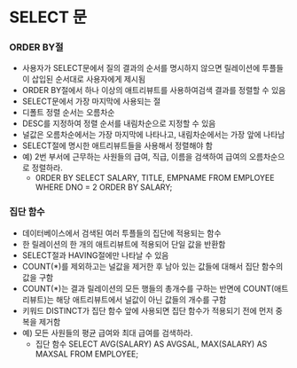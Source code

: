 # SELECT 문

### ORDER BY절
- 사용자가 SELECT문에서 질의 결과의 순서를 명시하지 않으면 릴레이션에 투플들이 삽입된 순서대로 사용자에게 제시됨
- ORDER BY절에서 하나 이상의 애트리뷰트를 사용하여검색 결과를 정렬할 수 있음
- SELECT문에서 가장 마지막에 사용되는 절
- 디폴트 정렬 순서는 오름차순
- DESC를 지정하여 정렬 순서를 내림차순으로 지정할 수 있음
- 널값은 오름차순에서는 가장 마지막에 나타나고, 내림차순에서는 가장 앞에 나타남
- SELECT절에 명시한 애트리뷰트들을 사용해서 정렬해야 함
- 예) 2번 부서에 근무하는 사원들의 급여, 직급, 이름을 검색하여 급여의 오름차순으로 정렬하라.
    - 0RDER BY
        SELECT      SALARY, TITLE, EMPNAME
        FROM        EMPLOYEE
        WHERE       DNO = 2
        ORDER BY    SALARY;

### 집단 함수
- 데이터베이스에서 검색된 여러 투플들의 집단에 적용되는 함수
- 한 릴레이션의 한 개의 애트리뷰트에 적용되어 단일 값을 반환함
- SELECT절과 HAVING절에만 나타날 수 있음
- COUNT(*)를 제외하고는 널값을 제거한 후 남아 있는 값들에 대해서 집단 함수의 값을 구함
- COUNT(*)는 결과 릴레이션의 모든 행들의 총개수를 구하는 반면에 COUNT(애트리뷰트)는 해당 애트리뷰트에서 널값이 아닌 값들의 개수를 구함
- 키워드 DISTINCT가 집단 함수 앞에 사용되면 집단 함수가 적용되기 전에 먼저 중복을 제거함
- 예) 모든 사원들의 평균 급여와 최대 급여를 검색하라.
    - 집단 함수
        SELECT      AVG(SALARY) AS AVGSAL, MAX(SALARY) AS MAXSAL
        FROM        EMPLOYEE;
